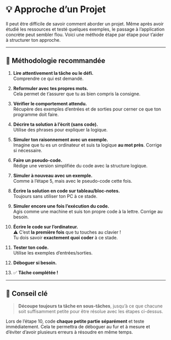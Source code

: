 # 💡 Approche d’un Projet

Il peut être difficile de savoir comment aborder un projet. Même après avoir étudié les ressources et testé quelques exemples, le passage à l’application concrète peut sembler flou. Voici une méthode étape par étape pour t’aider à structurer ton approche.

---

## 🔁 Méthodologie recommandée

1. **Lire attentivement la tâche ou le défi.**  
   Comprendre ce qui est demandé.

2. **Reformuler avec tes propres mots.**  
   Cela permet de t’assurer que tu as bien compris la consigne.

3. **Vérifier le comportement attendu.**  
   Récupère des exemples d’entrées et de sorties pour cerner ce que ton programme doit faire.

4. **Décrire ta solution à l’écrit (sans code).**  
   Utilise des phrases pour expliquer la logique.

5. **Simuler ton raisonnement avec un exemple.**  
   Imagine que tu es un ordinateur et suis ta logique **au mot près**. Corrige si nécessaire.

6. **Faire un pseudo-code.**  
   Rédige une version simplifiée du code avec la structure logique.

7. **Simuler à nouveau avec un exemple.**  
   Comme à l’étape 5, mais avec le pseudo-code cette fois.

8. **Écrire la solution en code sur tableau/bloc-notes.**  
   Toujours sans utiliser ton PC à ce stade.

9. **Simuler encore une fois l’exécution du code.**  
   Agis comme une machine et suis ton propre code à la lettre. Corrige au besoin.

10. **Écrire le code sur l’ordinateur.**  
    ⚠️ C’est **la première fois** que tu touches au clavier !  
    Tu dois savoir **exactement quoi coder** à ce stade.

11. **Tester ton code.**  
    Utilise les exemples d’entrées/sorties.

12. **Déboguer si besoin.**

13. ✅ **Tâche complétée !**

---

## 🔨 Conseil clé

> **Découpe toujours ta tâche en sous-tâches**, jusqu’à ce que chacune soit suffisamment petite pour être résolue avec les étapes ci-dessus.

Lors de l’étape 10, code **chaque petite partie séparément** et teste immédiatement. Cela te permettra de déboguer au fur et à mesure et d’éviter d’avoir plusieurs erreurs à résoudre en même temps.
